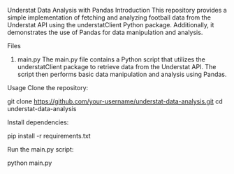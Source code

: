 Understat Data Analysis with Pandas
Introduction
This repository provides a simple implementation of fetching and analyzing football data from the Understat API using the understatClient Python package. Additionally, it demonstrates the use of Pandas for data manipulation and analysis.

Files
1. main.py
The main.py file contains a Python script that utilizes the understatClient package to retrieve data from the Understat API. The script then performs basic data manipulation and analysis using Pandas.

Usage
Clone the repository:

git clone https://github.com/your-username/understat-data-analysis.git
cd understat-data-analysis

Install dependencies:

pip install -r requirements.txt

Run the main.py script:

python main.py
